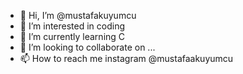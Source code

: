 - 👋 Hi, I’m @mustafakuyumcu
- 👀 I’m interested in coding
- 🌱 I’m currently learning C
- 💞️ I’m looking to collaborate on ...
- 📫 How to reach me instagram @mustafaakuyumcu

<!---
mustafakuyumcu/mustafakuyumcu is a ✨ special ✨ repository because its `README.md` (this file) appears on your GitHub profile.
You can click the Preview link to take a look at your changes.
--->
